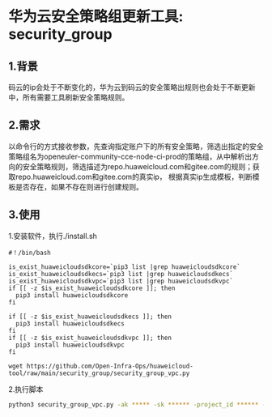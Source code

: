 # 华为云安全策略组更新工具: security_group

## 1.背景

​		码云的ip会处于不断变化的，华为云到码云的安全策略出规则也会处于不断更新中，所有需要工具刷新安全策略规则。

## 2.需求

​	  以命令行的方式接收参数，先查询指定账户下的所有安全策略，筛选出指定的安全策略组名为openeuler-community-cce-node-ci-prod的策略组，从中解析出方向的安全策略规则，筛选描述为repo.huaweicloud.com和gitee.com的规则；获取repo.huaweicloud.com和gitee.com的真实ip， 根据真实ip生成模板，判断模板是否存在，如果不存在则进行创建规则。

## 3.使用

1.安装软件，执行./install.sh

~~~bsh
#！/bin/bash

is_exist_huaweicloudsdkcore=`pip3 list |grep huaweicloudsdkcore`
is_exist_huaweicloudsdkecs=`pip3 list |grep huaweicloudsdkecs`
is_exist_huaweicloudsdkvpc=`pip3 list |grep huaweicloudsdkvpc`
if [[ -z $is_exist_huaweicloudsdkcore ]]; then
  pip3 install huaweicloudsdkcore
fi

if [[ -z $is_exist_huaweicloudsdkecs ]]; then
  pip3 install huaweicloudsdkecs
fi
if [[ -z $is_exist_huaweicloudsdkvpc ]]; then
  pip3 install huaweicloudsdkvpc
fi

wget https://github.com/Open-Infra-Ops/huaweicloud-tool/raw/main/security_group/security_group_vpc.py
~~~

2.执行脚本

~~~bash
python3 security_group_vpc.py -ak ***** -sk ****** -project_id ****** -end_point https://vpc.cn-north-4.myhuaweicloud.combash
~~~

